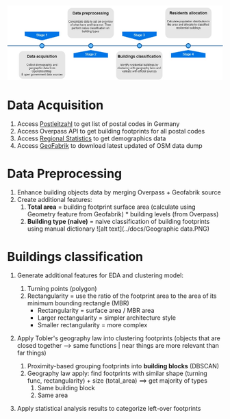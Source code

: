 ![Project flowchart](../docs/Project%20flowchart.jpg)
# Data Acquisition
1. Access [Postleitzahl](https://www.suche-postleitzahl.org/) to get list of postal codes in Germany
1. Access Overpass API to get building footprints for all postal codes
1. Access [Regional Statistics](https://www.regionalstatistik.de/) to get demographics data
1. Access [GeoFabrik](https://download.geofabrik.de/europe/germany.html) to download latest updated of OSM data dump
# Data Preprocessing
1. Enhance building objects data by merging Overpass + Geofabrik source
1. Create additional features:
    1. **Total area** = building footprint surface area (calculate using Geometry feature from Geofabrik) * building levels (from Overpass)
    1. **Building type (naive)** = naive classification of building footprints using manual dictionary
![alt text](../docs/Geographic data.PNG)
   
# Buildings classification
1. Generate additional features for EDA and clustering model:
    1. Turning points (polygon)
    1. Rectangularity = use the ratio of the footprint area to the area of its minimum bounding rectangle (MBR)
         - Rectangularity = surface area / MBR area
         - Larger rectangularity = simpler architecture style
         - Smaller rectangularity = more complex

1. Apply Tobler's geography law into clustering footprints (objects that are closed together --> same functions | near things are more relevant than far things)
    1. Proximity-based grouping footprints into **building blocks** (DBSCAN)
    1. Geography law apply: find footprints with similar shape (turning func, rectangularity) + size (total_area) ==> get majority of types
        1. Same building block
        1. Same area
1. Apply statistical analysis results to categorize left-over footprints